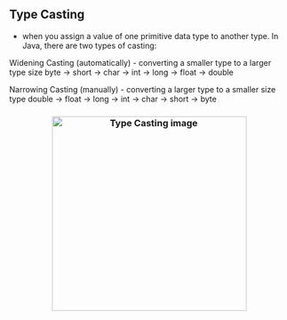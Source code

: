 ## Type Casting 
- when you assign a value of one primitive data type to another type.
In Java, there are two types of casting:

Widening Casting (automatically) - converting a smaller type to a larger type size
byte -> short -> char -> int -> long -> float -> double

Narrowing Casting (manually) - converting a larger type to a smaller size type
double -> float -> long -> int -> char -> short -> byte

<h3 align="center">
  <img src="https://static.javatpoint.com/core/images/type-casting-in-java.png" alt="Type Casting image" height="350px">
</h3>

